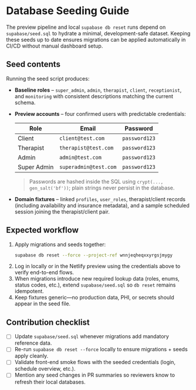 # Database Seeding Guide

The preview pipeline and local `supabase db reset` runs depend on `supabase/seed.sql` to hydrate a minimal, development-safe dataset. Keeping these seeds up to date ensures migrations can be applied automatically in CI/CD without manual dashboard setup.

## Seed contents

Running the seed script produces:

- **Baseline roles** – `super_admin`, `admin`, `therapist`, `client`, `receptionist`, and `monitoring` with consistent descriptions matching the current schema.
- **Preview accounts** – four confirmed users with predictable credentials:

  | Role | Email | Password |
  | ---- | ----- | -------- |
  | Client | `client@test.com` | `password123` |
  | Therapist | `therapist@test.com` | `password123` |
  | Admin | `admin@test.com` | `password123` |
  | Super Admin | `superadmin@test.com` | `password123` |

  > Passwords are hashed inside the SQL using `crypt(..., gen_salt('bf'))`; plain strings never persist in the database.

- **Domain fixtures** – linked `profiles`, `user_roles`, therapist/client records (including availability and insurance metadata), and a sample scheduled session joining the therapist/client pair.

## Expected workflow

1. Apply migrations and seeds together:
   ```bash
   supabase db reset --force --project-ref wnnjeqheqxxyrgsjmygy
   ```
2. Log in locally or in the Netlify preview using the credentials above to verify end-to-end flows.
3. When migrations introduce new required lookup data (roles, enums, status codes, etc.), extend `supabase/seed.sql` so `db reset` remains idempotent.
4. Keep fixtures generic—no production data, PHI, or secrets should appear in the seed file.

## Contribution checklist

- [ ] Update `supabase/seed.sql` whenever migrations add mandatory reference data.
- [ ] Re-run `supabase db reset --force` locally to ensure migrations + seeds apply cleanly.
- [ ] Validate front-end smoke flows with the seeded credentials (login, schedule overview, etc.).
- [ ] Mention any seed changes in PR summaries so reviewers know to refresh their local databases.
